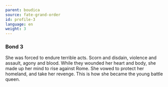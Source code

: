 ```yaml
---
parent: boudica
source: fate-grand-order
id: profile-3
language: en
weight: 3
---
```


### Bond 3

She was forced to endure terrible acts.
Scorn and disdain, violence and assault, agony and blood.
While they wounded her heart and body, she made up her mind to rise against Rome.
She vowed to protect her homeland, and take her revenge.
This is how she became the young battle queen.
